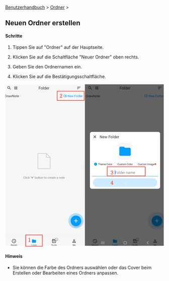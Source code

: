 [Benutzerhandbuch](/dragonnest/drawnote/manual/en) > [Ordner](/dragonnest/drawnote/manual/en/folder) >

Neuen Ordner erstellen
---
#### Schritte

1. Tippen Sie auf "Ordner" auf der Hauptseite.

2. Klicken Sie auf die Schaltfläche "Neuer Ordner" oben rechts.

3. Geben Sie den Ordnernamen ein.

4. Klicken Sie auf die Bestätigungsschaltfläche.

![Neuer Ordner](imgs/new_folder1.png)

#### Hinweis
- Sie können die Farbe des Ordners auswählen oder das Cover beim Erstellen oder Bearbeiten eines Ordners anpassen.